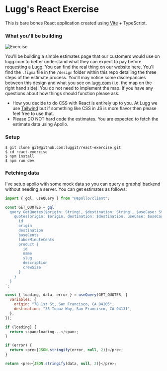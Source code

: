 # Lugg's React Exercise

This is bare bones React application created using [Vite](https://vitejs.dev/) + TypeScript.

### What you'll be building

![Exercise](https://user-images.githubusercontent.com/59875/48161706-1462fe00-e290-11e8-9c72-159258c26faf.png)

You'll be building a simple estimates page that our customers would use on lugg.com to better understand what they can expect to pay before requesting a Lugg. You can find the real thing on our website [here](https://lugg.com/estimate). You'll find the `.figma` file in the `/design` folder within this repo detailing the three steps of the estimate process. You'll may notice some discrepancies between this design and what you see on [lugg.com](https://lugg.com) (i.e. the map on the right hand side). You do not need to implement the map. If you have any questions about how things should function please ask.

- How you decide to do CSS with React is entirely up to you. At Lugg we use [Tailwind](https://tailwindcss.com) but if something like CSS in JS is more flavor then please feel free to use that.
- Please DO NOT hard code the estimates. You are expected to fetch the estimate data using Apollo.

### Setup

```shell
$ git clone git@github.com:luggit/react-exercise.git
$ cd react-exercise
$ npm install
$ npm run dev
```

### Fetching data

I've setup apollo with some mock data so you can query a graphql backend without needing a server. You can get estimates as follows:

```js
import { gql, useQuery } from "@apollo/client";

const GET_QUOTES = gql`
  query GetQuotes($origin: String!, $destination: String!, $useCase: String!) {
    quotes(origin: $origin, destination: $destination, useCase: $useCase) {
      id
      origin
      destination
      baseCents
      laborMinuteCents
      product {
        id
        name
        slug
        description
        crewSize
      }
    }
  }
`;

const { loading, data, error } = useQuery(GET_QUOTES, {
  variables: {
    origin: "78 1st St, San Francisco, CA 94105",
    destination: "35 Topaz Way, San Francisco, CA 94131",
  },
});

if (loading) {
  return <span>loading...</span>;
}

if (error) {
  return <pre>{JSON.stringify(error, null, 2)}</pre>;
}

return <pre>{JSON.stringify(data, null, 2)}</pre>;
```
